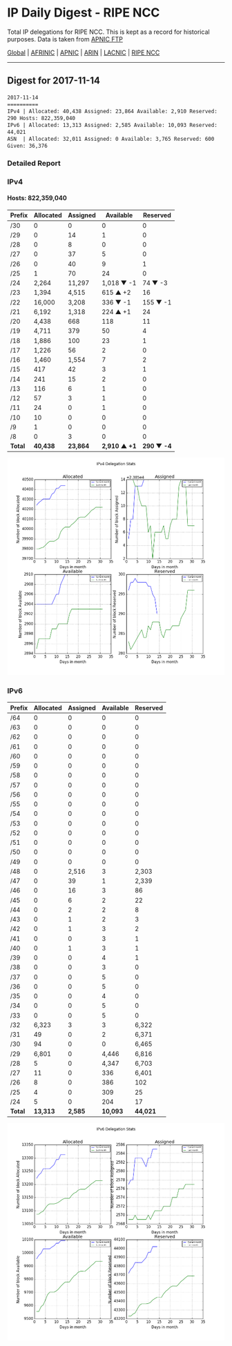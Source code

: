 # IP Daily Digest - RIPE NCC

Total IP delegations for RIPE NCC. This is kept as a record for historical purposes. Data is taken from [APNIC FTP](https://ftp.apnic.net/)

[Global](https://github.com/csmets/IP-Daily-Digest) | [AFRINIC](https://github.com/csmets/IP-Daily-Digest/tree/master/archives/AFRINIC) | [APNIC](https://github.com/csmets/IP-Daily-Digest/tree/master/archives/APNIC) | [ARIN](https://github.com/csmets/IP-Daily-Digest/tree/master/archives/ARIN) | [LACNIC](https://github.com/csmets/IP-Daily-Digest/tree/master/archives/LACNIC) | [RIPE NCC](https://github.com/csmets/IP-Daily-Digest/tree/master/archives/RIPE_NCC)

---

## Digest for 2017-11-14
```
2017-11-14
==========
IPv4 | Allocated: 40,438 Assigned: 23,864 Available: 2,910 Reserved: 290 Hosts: 822,359,040
IPv6 | Allocated: 13,313 Assigned: 2,585 Available: 10,093 Reserved: 44,021
ASN  | Allocated: 32,011 Assigned: 0 Available: 3,765 Reserved: 600 Given: 36,376
```

### Detailed Report

### IPv4

#### Hosts: **822,359,040**

| Prefix | Allocated | Assigned | Available | Reserved |
| ----- | ----- | ----- | ----- | ----- |
| /30 | 0 | 0 | 0 | 0 |
| /29 | 0 | 14 | 1 | 0 |
| /28 | 0 | 8 | 0 | 0 |
| /27 | 0 | 37 | 5 | 0 |
| /26 | 0 | 40 | 9 | 1 |
| /25 | 1 | 70 | 24 | 0 |
| /24 | 2,264 | 11,297 | 1,018 ▼ -1 | 74 ▼ -3 |
| /23 | 1,394 | 4,515 | 615 ▲ +2 | 16 |
| /22 | 16,000 | 3,208 | 336 ▼ -1 | 155 ▼ -1 |
| /21 | 6,192 | 1,318 | 224 ▲ +1 | 24 |
| /20 | 4,438 | 668 | 118 | 11 |
| /19 | 4,711 | 379 | 50 | 4 |
| /18 | 1,886 | 100 | 23 | 1 |
| /17 | 1,226 | 56 | 2 | 0 |
| /16 | 1,460 | 1,554 | 7 | 2 |
| /15 | 417 | 42 | 3 | 1 |
| /14 | 241 | 15 | 2 | 0 |
| /13 | 116 | 6 | 1 | 0 |
| /12 | 57 | 3 | 1 | 0 |
| /11 | 24 | 0 | 1 | 0 |
| /10 | 10 | 0 | 0 | 0 |
| /9 | 1 | 0 | 0 | 0 |
| /8 | 0 | 3 | 0 | 0 |
| **Total** | **40,438** | **23,864** | **2,910 ▲ +1** | **290 ▼ -4** |

![ipv4-stats](ipv4-figure.png)

### IPv6

| Prefix | Allocated | Assigned | Available | Reserved |
| ----- | ----- | ----- | ----- | ----- |
| /64 | 0 | 0 | 0 | 0 |
| /63 | 0 | 0 | 0 | 0 |
| /62 | 0 | 0 | 0 | 0 |
| /61 | 0 | 0 | 0 | 0 |
| /60 | 0 | 0 | 0 | 0 |
| /59 | 0 | 0 | 0 | 0 |
| /58 | 0 | 0 | 0 | 0 |
| /57 | 0 | 0 | 0 | 0 |
| /56 | 0 | 0 | 0 | 0 |
| /55 | 0 | 0 | 0 | 0 |
| /54 | 0 | 0 | 0 | 0 |
| /53 | 0 | 0 | 0 | 0 |
| /52 | 0 | 0 | 0 | 0 |
| /51 | 0 | 0 | 0 | 0 |
| /50 | 0 | 0 | 0 | 0 |
| /49 | 0 | 0 | 0 | 0 |
| /48 | 0 | 2,516 | 3 | 2,303 |
| /47 | 0 | 39 | 1 | 2,339 |
| /46 | 0 | 16 | 3 | 86 |
| /45 | 0 | 6 | 2 | 22 |
| /44 | 0 | 2 | 2 | 8 |
| /43 | 0 | 1 | 2 | 3 |
| /42 | 0 | 1 | 3 | 2 |
| /41 | 0 | 0 | 3 | 1 |
| /40 | 0 | 1 | 3 | 1 |
| /39 | 0 | 0 | 4 | 1 |
| /38 | 0 | 0 | 3 | 0 |
| /37 | 0 | 0 | 5 | 0 |
| /36 | 0 | 0 | 5 | 0 |
| /35 | 0 | 0 | 4 | 0 |
| /34 | 0 | 0 | 5 | 0 |
| /33 | 0 | 0 | 5 | 0 |
| /32 | 6,323 | 3 | 3 | 6,322 |
| /31 | 49 | 0 | 2 | 6,371 |
| /30 | 94 | 0 | 0 | 6,465 |
| /29 | 6,801 | 0 | 4,446 | 6,816 |
| /28 | 5 | 0 | 4,347 | 6,703 |
| /27 | 11 | 0 | 336 | 6,401 |
| /26 | 8 | 0 | 386 | 102 |
| /25 | 4 | 0 | 309 | 25 |
| /24 | 5 | 0 | 204 | 17 |
| **Total** | **13,313** | **2,585** | **10,093** | **44,021** |

![ipv6-stats](ipv6-figure.png)